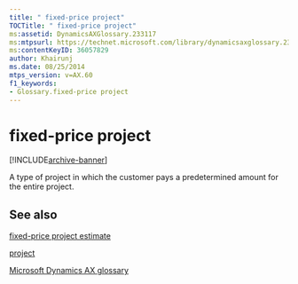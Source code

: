 ```yaml
---
title: " fixed-price project"
TOCTitle: " fixed-price project"
ms:assetid: DynamicsAXGlossary.233117
ms:mtpsurl: https://technet.microsoft.com/library/dynamicsaxglossary.233117(v=AX.60)
ms:contentKeyID: 36057829
author: Khairunj
ms.date: 08/25/2014
mtps_version: v=AX.60
f1_keywords:
- Glossary.fixed-price project
---
```


# fixed-price project


[!INCLUDE[archive-banner](includes/archive-banner.md)]

A type of project in which the customer pays a predetermined amount for the entire project.

## See also

[fixed-price project estimate](fixed-price-project-estimate.md)

[project](project.md)

[Microsoft Dynamics AX glossary](glossary/microsoft-dynamics-ax-glossary.md)

  


